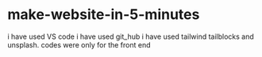 # make-website-in-5-minutes
i have used VS code
i have used git_hub 
i have used tailwind tailblocks and unsplash.
 codes were only for the front end
